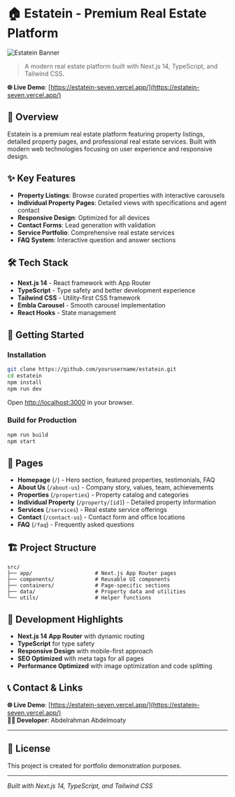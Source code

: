 # 🏠 Estatein - Premium Real Estate Platform

![Estatein Banner](https://github.com/user-attachments/assets/25ecf646-7854-44e5-ab41-9184572fdb4f)

> A modern real estate platform built with Next.js 14, TypeScript, and Tailwind CSS.

**🌐 Live Demo**: [https://estatein-seven.vercel.app/](https://estatein-seven.vercel.app/)

## 🎯 Overview

Estatein is a premium real estate platform featuring property listings, detailed property pages, and professional real estate services. Built with modern web technologies focusing on user experience and responsive design.

## ✨ Key Features

- **Property Listings**: Browse curated properties with interactive carousels
- **Individual Property Pages**: Detailed views with specifications and agent contact
- **Responsive Design**: Optimized for all devices
- **Contact Forms**: Lead generation with validation
- **Service Portfolio**: Comprehensive real estate services
- **FAQ System**: Interactive question and answer sections

## 🛠️ Tech Stack

- **Next.js 14** - React framework with App Router
- **TypeScript** - Type safety and better development experience
- **Tailwind CSS** - Utility-first CSS framework
- **Embla Carousel** - Smooth carousel implementation
- **React Hooks** - State management

## 🚀 Getting Started

### Installation

```bash
git clone https://github.com/yourusername/estatein.git
cd estatein
npm install
npm run dev
```

Open [http://localhost:3000](http://localhost:3000) in your browser.

### Build for Production

```bash
npm run build
npm start
```

## 📱 Pages

- **Homepage** (`/`) - Hero section, featured properties, testimonials, FAQ
- **About Us** (`/about-us`) - Company story, values, team, achievements
- **Properties** (`/properties`) - Property catalog and categories
- **Individual Property** (`/property/[id]`) - Detailed property information
- **Services** (`/services`) - Real estate service offerings
- **Contact** (`/contact-us`) - Contact form and office locations
- **FAQ** (`/faq`) - Frequently asked questions

## 🏗️ Project Structure

```
src/
├── app/                    # Next.js App Router pages
├── components/             # Reusable UI components
├── containers/             # Page-specific sections
├── data/                   # Property data and utilities
└── utils/                  # Helper functions
```

## 🌟 Development Highlights

- **Next.js 14 App Router** with dynamic routing
- **TypeScript** for type safety
- **Responsive Design** with mobile-first approach
- **SEO Optimized** with meta tags for all pages
- **Performance Optimized** with image optimization and code splitting

## 📞 Contact & Links

**🌐 Live Demo**: [https://estatein-seven.vercel.app/](https://estatein-seven.vercel.app/)  
**👨‍💻 Developer**: Abdelrahman Abdelmoaty

---

## 📄 License

This project is created for portfolio demonstration purposes.

---

*Built with Next.js 14, TypeScript, and Tailwind CSS*